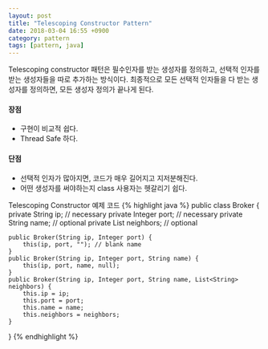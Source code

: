 ```yaml
---
layout: post
title: "Telescoping Constructor Pattern"
date: 2018-03-04 16:55 +0900
category: pattern
tags: [pattern, java]
---
```


Telescoping constructor 패턴은 필수인자를 받는 생성자를 정의하고, 선택적 인자를 받는 생성자들을 따로 추가하는 방식이다.
최종적으로 모든 선택적 인자들을 다 받는 생성자를 정의하면, 모든 생성자 정의가 끝나게 된다.

#### 장점
* 구현이 비교적 쉽다.
* Thread Safe 하다.

#### 단점
* 선택적 인자가 많아지면, 코드가 매우 길어지고 지저분해진다.
* 어떤 생성자를 써야하는지 class 사용자는 헷갈리기 쉽다.

Telescoping Constructor 예제 코드
{% highlight java %}
public class Broker {
	private String ip; // necessary
	private Integer port; // necessary
	private String name; // optional 
	private List<String> neighbors; // optional 

	public Broker(String ip, Integer port) {
		this(ip, port, ""); // blank name
	}
	public Broker(String ip, Integer port, String name) {
		this(ip, port, name, null);
	}
	public Broker(String ip, Integer port, String name, List<String> neighbors) {
		this.ip = ip;
		this.port = port;
		this.name = name;
		this.neighbors = neighbors;
	}
}
{% endhighlight %}